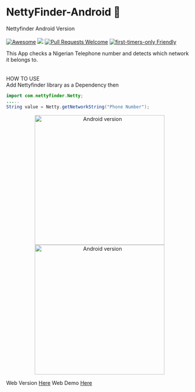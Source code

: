 # NettyFinder-Android :rocket:
Nettyfinder Android Version <br><br>
[![Awesome](https://cdn.rawgit.com/sindresorhus/awesome/d7305f38d29fed78fa85652e3a63e154dd8e8829/media/badge.svg)](https://github.com/sindresorhus/awesome) ![](https://img.shields.io/badge/For-Nigerians-brightgreen.svg)
[![Pull Requests Welcome](https://img.shields.io/badge/PRs-welcome-red.svg?style=flat)](http://makeapullrequest.com)
[![first-timers-only Friendly](https://img.shields.io/badge/first--timers--only-friendly-blue.svg)](http://www.firsttimersonly.com/)

This App checks a Nigerian Telephone number and detects which network it belongs to. <br><br><br>
HOW TO USE <br>
Add Nettyfinder library as a Dependency then<br>
```java
import com.nettyfinder.Netty;
.....
String value = Netty.getNetworkString("Phone Number");
```
<p align="center">
  <img src="https://raw.githubusercontent.com/Zfinix/NettyFinder-Android/master/screenshots/1.png" width="350" alt="Android version">
  <img src="https://raw.githubusercontent.com/Zfinix/NettyFinder-Android/master/screenshots/2.png" width="350" alt="Android version">
</p>

Web Version [Here](https://github.com/BolajiAyodeji/netty-finder)
Web Demo [Here](https://netty-finder.herokuapp.com)
